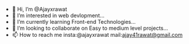 - 👋 Hi, I’m @Ajayxrawat
- 👀 I’m interested in web devlopment...
- 🌱 I’m currently learning Front-end Technologies...
- 💞️ I’m looking to collaborate on Easy to medium level projects...
- 📫 How to reach me insta:@ajayxrawat mail:ajay41rawat@gmail.com 

<!---
Ajayxrawat/Ajayxrawat is a ✨ special ✨ repository because its `README.md` (this file) appears on your GitHub profile.
You can click the Preview link to take a look at your changes.
--->
